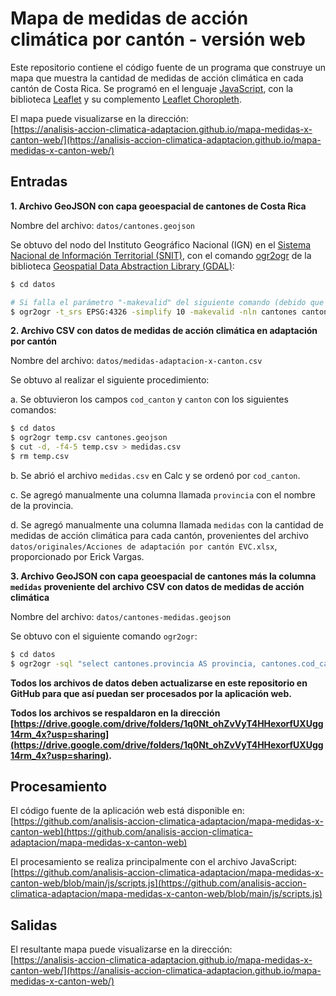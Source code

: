 # Mapa de medidas de acción climática por cantón - versión web
Este repositorio contiene el código fuente de un programa que construye un mapa que muestra la cantidad de medidas de acción climática en cada cantón de Costa Rica. Se programó en el lenguaje [JavaScript](https://en.wikipedia.org/wiki/JavaScript), con la biblioteca [Leaflet](https://leafletjs.com/) y su complemento [Leaflet Choropleth](https://github.com/timwis/leaflet-choropleth).

El mapa puede visualizarse en la dirección:  
[https://analisis-accion-climatica-adaptacion.github.io/mapa-medidas-x-canton-web/](https://analisis-accion-climatica-adaptacion.github.io/mapa-medidas-x-canton-web/)

## Entradas
**1. Archivo GeoJSON con capa geoespacial de cantones de Costa Rica**  

Nombre del archivo: ```datos/cantones.geojson```  

Se obtuvo del nodo del Instituto Geográfico Nacional (IGN) en el [Sistema Nacional de Información Territorial (SNIT)](https://www.snitcr.go.cr/), con el comando [ogr2ogr](https://gdal.org/programs/ogr2ogr.html#ogr2ogr) de la biblioteca [Geospatial Data Abstraction Library (GDAL)](https://gdal.org/):
```sh
$ cd datos

# Si falla el parámetro "-makevalid" del siguiente comando (debido que no está en la versión de GDAL que se está utilizando), debe removerse
$ ogr2ogr -t_srs EPSG:4326 -simplify 10 -makevalid -nln cantones cantones.geojson WFS:"http://geos.snitcr.go.cr/be/IGN_5/wfs" "IGN_5:limitecantonal_5k"
```

**2. Archivo CSV con datos de medidas de acción climática en adaptación por cantón**  

Nombre del archivo: ```datos/medidas-adaptacion-x-canton.csv```  

Se obtuvo al realizar el siguiente procedimiento:  

a. Se obtuvieron los campos ```cod_canton``` y ```canton``` con los siguientes comandos:
```sh
$ cd datos
$ ogr2ogr temp.csv cantones.geojson
$ cut -d, -f4-5 temp.csv > medidas.csv
$ rm temp.csv
```

b. Se abrió el archivo ```medidas.csv``` en Calc y se ordenó por ```cod_canton```.

c. Se agregó manualmente una columna llamada ```provincia``` con el nombre de la provincia.

d. Se agregó manualmente una columna llamada ```medidas``` con la cantidad de medidas de acción climática para cada cantón, provenientes del archivo ```datos/originales/Acciones de adaptación por cantón EVC.xlsx```, proporcionado por Erick Vargas.

**3. Archivo GeoJSON con capa geoespacial de cantones más la columna ```medidas``` proveniente del archivo CSV con datos de medidas de acción climática**  

Nombre del archivo: ```datos/cantones-medidas.geojson```  

Se obtuvo con el siguiente comando ```ogr2ogr```:
```sh
$ cd datos
$ ogr2ogr -sql "select cantones.provincia AS provincia, cantones.cod_canton AS cod_canton, cantones.canton AS canton, cast(medidas.medidas as integer) AS medidas from cantones left join 'medidas.csv'.medidas on cantones.cod_canton = medidas.cod_canton" cantones-medidas.geojson cantones.geojson
```

**Todos los archivos de datos deben actualizarse en este repositorio en GitHub para que así puedan ser procesados por la aplicación web.**

**Todos los archivos se respaldaron en la dirección [https://drive.google.com/drive/folders/1q0Nt_ohZvVyT4HHexorfUXUgg14rm_4x?usp=sharing](https://drive.google.com/drive/folders/1q0Nt_ohZvVyT4HHexorfUXUgg14rm_4x?usp=sharing).**

## Procesamiento
El código fuente de la aplicación web está disponible en:  
[https://github.com/analisis-accion-climatica-adaptacion/mapa-medidas-x-canton-web](https://github.com/analisis-accion-climatica-adaptacion/mapa-medidas-x-canton-web)

El procesamiento se realiza principalmente con el archivo JavaScript:  
[https://github.com/analisis-accion-climatica-adaptacion/mapa-medidas-x-canton-web/blob/main/js/scripts.js](https://github.com/analisis-accion-climatica-adaptacion/mapa-medidas-x-canton-web/blob/main/js/scripts.js)

## Salidas
El resultante mapa puede visualizarse en la dirección:  
[https://analisis-accion-climatica-adaptacion.github.io/mapa-medidas-x-canton-web/](https://analisis-accion-climatica-adaptacion.github.io/mapa-medidas-x-canton-web/)
